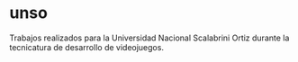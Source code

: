 # unso
Trabajos realizados para la Universidad Nacional Scalabrini Ortiz durante la tecnicatura de desarrollo de videojuegos.
